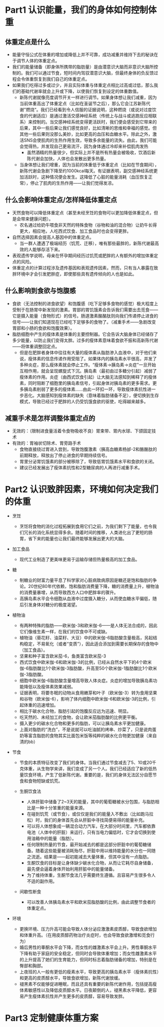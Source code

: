 # Part1 认识能量，我们的身体如何控制体重

## 体重定点是什么

- 能量守恒公式在体重的增加或降低上并不可靠，成功减重并维持下去的秘诀在于调节人体的体重定点。
- 我们的能量储备（即身体所携带的脂肪量）是由潜意识大脑而非意识大脑所控制的。我们可以通过节食，短时间内驾驭潜意识大脑，但最终身体的负反馈过程会令体重恢复到我们自己的体重定点。
- 如果我们吃得过多或过少，并且实际体重与体重定点相比过高或过低，那么我们的基础代谢率就会上升或下降，以使我们恢复到设定的体重数值。
  - 新陈代谢就像亮度调节开关一样进行调节。如果身体想让我们减重，因为当前体重高出了体重定点（比如在圣诞节之后），那么它会江苏新陈代谢”燃烧“。我们已经看到令人信服的证据说明，这种燃烧（或说对过度饮食的代谢适应）是通过激活交感神经系统（传统上与战斗或逃跑反应相联系）来控制的。当交感神经系统变得更活跃时，我们便会感受到它带来的后果，其中一些后果让我们感觉良好，比如清晰的思维和幸福的感觉。但其他一些后果则没那么美妙，比如更高的血压和血糖水平。除此之外，激活SNS会使肌肉的生热作用生效，导致多余能量的流失。由此，我们可能会觉得热，并发现自己更易流汗，因为身体通过冷却来补偿肌肉发热
    - 虽然酒精的热量很少，但实际上并不是所有热量会被吸收，饮酒后新陈代谢会加快，人体也会发散出更多热量。
  - 当身体想让我们增重，因为当前的体重低于体重定点（比如在节食期间），新陈代谢会急剧下降至约1000kcal每天。有证据表明，副交感神经系统更加活跃时，这种情况便会发生。这降低了心脏的能量消耗（血压恢复正常），停止了肌肉的生热作用——让我们觉得发凉。

## 什么会影响体重定点/怎样降低体重定点

- 天然食物可以降低体重定点（甚至未经烹饪的食物可以更加降低体重定点，但是会带来健康问题）。
  - 农名通过给奶牛喂食非天然的特殊食物（谷物和油的混合物）让奶牛长得更大，相应地，人吃西式饮食、加工食品时也会变得更胖。
- 自然选择因素会提高人基因中的体重定点。
  - 当一群人遭遇了极端经历（饥荒、迁移），唯有那些最胖的，新陈代谢最高效的人能够存活下来。
- 表观遗传学说明，母亲在怀孕期间经历过饥荒或肥胖的人有额外的增加体重定点的风险。
- 体重定点的计算过程涉及遗传基因和表观遗传因素，然而，只有当人暴露在致胖环境中才会引发肥胖症，即使那些具有遗传倾向的人也是如此。

## 什么影响到食欲与饱腹感

- 食欲（无法控制的进食欲望）和饱腹感（吃下足够多食物的感觉）极大程度上受制于在肠胃中新发现的激素。胃部的胃饥饿素会告诉我们需要出去觅食——它是摄入能量（食物形式）的信号。肠道激素酪酪肽则向我们传递停止进食的信号——让我们知道现在已经吃下足够多的食物了。（减重手术——急剧改变胃部和小肠的食欲和饱腹效果）。
- 脂肪细胞中产生的瘦体素是体重的主要控制器。它会告诉大脑身体已经储存了多少能量，以防止我们变得太胖。过多的瘦体素意味着食欲不振和高新陈代谢——将体重调整回定点。
  - 但是在肥胖者身体中往往有大量的瘦体素从脂肪渗入血液中，对于他们来说，瘦体素的信息传递作用受阻了。如果体内的胰岛素水平很高，并发了多种炎症，那么瘦体素就会停止工作。“瘦体素->胰岛素->炎症”一旦开始互相作用，就会呈现螺旋式下沉。胰岛素（最初由过多糖分引起）减弱了瘦体素的作用。炎症（由西式饮食引起）让大脑无法感知到稀释了的瘦体素，同时阻断了细胞里的胰岛素信号，引起身体对胰岛素的更多需求。更多胰岛素削弱了更多的瘦体素……由此一环扣一环，导致瘦体素抗性进一步恶化。大脑感知到瘦体素的缺失（意味着脂肪储备不足），便切换到生存模式，导致已经过于肥胖的人仍受饥饿食欲的驱使，吃得越来越多。


## 减重手术是怎样调整体重定点的

- 无效的：（限制进食量活着令食物吸收不良）胃束带、胃内水球、下颌固定技术
- 有效的：胃袖状切除术、胃旁路手术
  - 食物直接绕过胃进入尝到，导致饱腹激素（胰高血糖素杨邰-2和酪酪肽的前期释放，释放出了停止进食的早期持续信号。
  - 胃里分泌胃饥饿素的部分被移除了，导致低胃饥饿素水平和食欲的关闭。
  - 建议已经发展出了瘦体素抗性和2型糖尿病的人再进行减重手术。

# Part2 认识致胖因素，环境如何决定我们的体重

- 烹饪
  - 烹饪将食物的消化过程拓展到食用它们之前，为我们剩下了能量，也令我们冗长的消化系统显得多余。随着时间的推移，人类进化出了更短的肠胃，省下来的能量也让我们最终能够发展出更大的大脑。
- 加工食品
  - 现代工业制造了更美味更易于运输存储但热量极高的加工食品。
- 糖
  - 制糖业的财富力量平息了科学家对心脏病致病原因是糖还是饱和脂肪的争论。20世纪80年代依赖，饱和脂肪消费量下降，糖的消费量上升，植物油的消费量暴增，从而导致西方人口中肥胖率的骤升。
  - 高胰岛素水平会令细胞从血液中过度摄入糖分，从而使血糖水平偏低，随后引发身体对糖分的极度渴望。
- 植物油
  - 有两种特殊的脂肪——欧米伽-3和欧米伽-6——是人体无法合成的，因此它们像维生素一样，在我们的饮食中不可或缺。
  - 植物油（葵花籽、油菜籽、大豆）中的欧米伽-6脂肪酸含量极高，另起结构稳定，不易氧化（或者“变质”），因此适合添加到需要长期保存的食物中（加工食品）。
  - 坚果和种子富含欧米茄-6，鱼类富含欧米茄-3
  - 西式饮食中欧米伽-6和欧米伽-3的比例，已经从自然水平下的4个欧米伽-6脂肪酸比1个欧米伽-3脂肪酸，升高至50个欧米伽-1脂肪酸比1个欧米伽-3脂肪酸。
  - 细胞中欧米伽-6脂肪酸含量增高导致人体炎症。炎症的增加导致胰岛素功能降低以及瘦体素效果减弱。
  - 证据表明，将要冬眠的动物从食用嫩芽和叶子（欧米伽-3）转为食用坚果和谷物（欧米伽-6），影响了体内细胞中欧米伽-6和欧米伽-3的比例，引起体重的迅速增加。
  - 相比于碳水化合物，脂肪引起的饱腹反应远为迅速、明显。
  - 吃天然的、未经加工的食物，会让欧米茄脂肪酸的比例更平衡。
  - 摄入更少的碳水化合物和更多的脂肪，可以让胰岛素水平更加健康。
  - 上面对脂肪的“洗白”，不是说就可以吃油腻的烤串、炒菜了，只是说肉蛋奶等富含脂肪的食物其实比面包米饭等纯粹的碳水化合物更加健康（来自清的bb）
- 节食
  - 节食的本质特征改变了我们的身体。当我们通过节食减去了5、10或20千克体重，从生物学来讲，我们变成了另一个人。我们已经适应了新的低热量饮食环境，产生了低新陈代谢。重要的是，我们的身体无法区分自愿节食和食物短缺或饥荒。
  - 生酮饮食法
    - 人体肝脏中储备了2~3天的能量，其中的葡萄糖被水分包围，与脂肪相比是一种十分笨重的能量来源。
    - 在碰到饥荒（或节食），或仅仅是我们的能量入不敷出（比如跑马拉松）时，我们的身体首先会从肝脏中寻找简便易得的能量补充。
    - 可以将人体想象成一辆混合动力汽车，在大部分时间里，汽车都依靠电池（人体中的肝脏）来运行，只有当电力偏低时，它才会切换到使用油箱中的能量（脂肪）。
    - 任何限制热量的节食，最开始减去的都是这部分肝脏中的葡萄糖储备。随着这些能量被消耗殆尽，肝脏中用以维持能量的水分也一同随之流逝。结果是——起初能减去大量体重，但其中没有一点脂肪。
    - 生酮饮食的目标是让身体缺少碳水化合物，从而让它耗尽自身储备，最先便会逼着身体开始利用肝脏中的能量储备。
    - 为了维持体重，生酮节食法几乎需要终生遵循。且容易产生很多令人不适的副作用。

  - 间歇性断食
    - 可以改善人体胰岛素水平和欧米茄脂肪酸的比例，由此调整节食者的体重定点。

- 环境
  - 更换环境、压力升高可能会导致人体分泌应激激素皮质醇，导致食欲增加和体重升高。（在用皮质醇药物治疗炎症时，也会导致食欲激增和觅食行为）
  - 婚后男性的睾酮水平会下降，而女性的雌激素水平会上升。男性睾酮水平下降有助于家庭的安全稳定，但同时会导致体重增加；而女性雌激素水平的上升提高了她们的生育能力，但同时标志着脂肪储备的增加，特别是在臀部和胸部。
  - 上夜班的人一般有更低的瘦素水平，导致更高的胰岛素水平（瘦体素抗性）和更高的皮质醇水平，导致食欲增加，新陈代谢放缓。
  - 褪黑素不仅能够促进睡眠，而且还具有重要的新陈代谢作用，包括提高瘦体素敏感性以及降低皮质醇水平。日夜颠倒的人，褪黑素水平降低，更容易产生瘦体素抗性并产生更多的皮质醇，容易导致发胖。


# Part3 定制健康体重方案